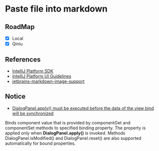 # Paste file into markdown

## RoadMap

- [x] Local
- [x] Qiniu

## References

- [IntelliJ Platform SDK](https://plugins.jetbrains.com/docs/intellij/welcome.html)
- [IntelliJ Platform UI Guidelines](https://jetbrains.design/intellij/)
- [jetbrains-markdown-image-support](https://github.com/wenzewoo/jetbrains-markdown-image-support)

## Notice

- [DialogPanel.apply() must be executed before the data of the view bind will be synchronized](https://plugins.jetbrains.com/docs/intellij/kotlin-ui-dsl-version-2.html#cellbind)

Binds component value that is provided by componentGet and componentSet methods to specified binding property. The
property is applied only when **DialogPanel.apply()** is invoked. Methods DialogPanel.isModified() and
DialogPanel.reset() are also supported automatically for bound properties.